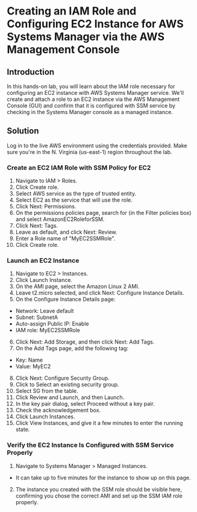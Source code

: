 # Creating an IAM Role and Configuring EC2 Instance for AWS Systems Manager via the AWS Management Console

## Introduction

In this hands-on lab, you will learn about the IAM role necessary for configuring an EC2 instance with AWS Systems Manager service. We'll create and attach a role to an EC2 instance via the AWS Management Console (GUI) and confirm that it is configured with SSM service by checking in the Systems Manager console as a managed instance.

## Solution

Log in to the live AWS environment using the credentials provided. Make sure you're in the N. Virginia (us-east-1) region throughout the lab.

### Create an EC2 IAM Role with SSM Policy for EC2

1. Navigate to IAM > Roles.
2. Click Create role.
3. Select AWS service as the type of trusted entity.
4. Select EC2 as the service that will use the role.
5. Click Next: Permissions.
6. On the permissions policies page, search for (in the Filter policies box) and select AmazonEC2RoleforSSM.
7. Click Next: Tags.
8. Leave as default, and click Next: Review.
9. Enter a Role name of "MyEC2SSMRole".
10. Click Create role.

### Launch an EC2 Instance

1. Navigate to EC2 > Instances.
2. Click Launch Instance.
3. On the AMI page, select the Amazon Linux 2 AMI.
4. Leave t2.micro selected, and click Next: Configure Instance Details.
5. On the Configure Instance Details page:
* Network: Leave default
* Subnet: SubnetA
* Auto-assign Public IP: Enable
* IAM role: MyEC2SSMRole
6. Click Next: Add Storage, and then click Next: Add Tags.
7. On the Add Tags page, add the following tag:
* Key: Name
* Value: MyEC2
8. Click Next: Configure Security Group.
9. Click to Select an existing security group.
10. Select SG from the table.
11. Click Review and Launch, and then Launch.
12. In the key pair dialog, select Proceed without a key pair.
13. Check the acknowledgement box.
14. Click Launch Instances.
15. Click View Instances, and give it a few minutes to enter the running state.

### Verify the EC2 Instance Is Configured with SSM Service Properly

1. Navigate to Systems Manager > Managed Instances.
* It can take up to five minutes for the instance to show up on this page.
2. The instance you created with the SSM role should be visible here, confirming you chose the correct AMI and set up the SSM IAM role properly.